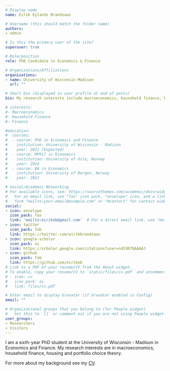 ```yaml
---
# Display name
name: Eirik Eylands Brandsaas

# Username (this should match the folder name)
authors:
- admin

# Is this the primary user of the site?
superuser: true

# Role/position
role: PhD Candidate in Economics & Finance

# Organizations/Affiliations
organizations:
- name: University of Wisconsin-Madison
  url: ""

# Short bio (displayed in user profile at end of posts)
bio: My research interests include macroeconomics, household finance, housing and families.

# interests:
#- Macroeconomics
#- Household Finance
#- Finance

#education:
#  courses:
#  - course: PhD in Economics and Finance
#    institution: University of Wisconsin - Madison
#    year: 2021 (Expected)
#  - course: MPhil in Economics
#    institution: University of Oslo, Norway
#    year: 2014
#  - course: BA in Economics
#    institution: University of Bergen, Norway
#    year: 2012

# Social/Academic Networking
# For available icons, see: https://sourcethemes.com/academic/docs/widgets/#icons
#   For an email link, use "fas" icon pack, "envelope" icon, and a link in the
#   form "mailto:your-email@example.com" or "#contact" for contact widget.
social:
- icon: envelope
  icon_pack: fas
  link: 'mailto:eirikeb@gmail.com'  # For a direct email link, use "mailto:test@example.org".
- icon: twitter
  icon_pack: fab
  link: https://twitter.com/eirikbrandsaas
- icon: google-scholar
  icon_pack: ai
  link: https://scholar.google.com/citations?user=ndS3R7QAAAAJ
- icon: github
  icon_pack: fab
  link: https://github.com/eirikeb
# Link to a PDF of your resume/CV from the About widget.
# To enable, copy your resume/CV to `static/files/cv.pdf` and uncomment the lines below.  
# - icon: cv
#   icon_pack: ai
#   link: files/cv.pdf

# Enter email to display Gravatar (if Gravatar enabled in Config)
email: ""

# Organizational groups that you belong to (for People widget)
#   Set this to `[]` or comment out if you are not using People widget.  
user_groups:
- Researchers
- Visitors
---
```


I am a sixth-year PhD student at the University of Wisconsin - Madison in Economics and Finance. My research interests are in macroeconomics, household finance, housing and portfolio choice theory.

For more about my background see my [CV](https://www.dropbox.com/s/sxd6f146c1hm47y/cv_academic.pdf?dl=0).
